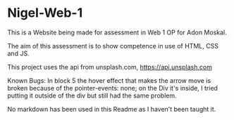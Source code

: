 # Nigel-Web-1
This is a Website being made for assessment in Web 1 OP for Adon Moskal.

The aim of this assessment is to show competence in use of HTML, CSS and JS.

This project uses the api from unsplash.com, https://api.unsplash.com

Known Bugs:
In block 5 the hover effect that makes the arrow move is broken because of the pointer-events: none; on the Div it's inside, I tried putting it outside of the div but still had the same problem.

No markdown has been used in this Readme as I haven't been taught it.